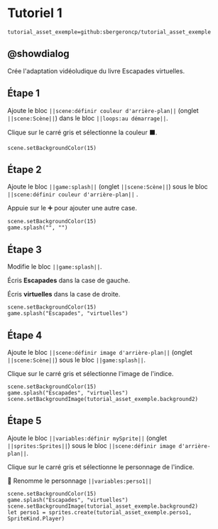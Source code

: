 # Tutoriel 1

```package
tutorial_asset_exemple=github:sbergeroncp/tutorial_asset_exemple
```

## @showdialog

Crée l'adaptation vidéoludique du livre Escapades virtuelles.

## Étape 1

Ajoute le bloc ``||scene:définir couleur d'arrière-plan||`` (onglet ``||scene:Scène||``) dans le bloc ``||loops:au démarrage||``.

Clique sur le carré gris et sélectionne la couleur ⬛.

```blocks
scene.setBackgroundColor(15)
```

## Étape 2

Ajoute le bloc ``||game:splash||`` (onglet ``||scene:Scène||``) sous le bloc ``||scene:définir couleur d'arrière-plan||`` .

Appuie sur le ➕ pour ajouter une autre case.

```blocks
scene.setBackgroundColor(15)
game.splash("", "")
```

## Étape 3

Modifie le bloc ``||game:splash||``.

Écris **Escapades** dans la case de gauche.

Écris **virtuelles** dans la case de droite.

```blocks
scene.setBackgroundColor(15)
game.splash("Escapades", "virtuelles")
```

## Étape 4

Ajoute le bloc ``||scene:définir image d'arrière-plan||`` (onglet ``||scene:Scène||``) sous le bloc ``||game:splash||``.

Clique sur le carré gris et sélectionne l'image de l'indice.

```blocks
scene.setBackgroundColor(15)
game.splash("Escapades", "virtuelles")
scene.setBackgroundImage(tutorial_asset_exemple.background2)
```

## Étape 5 

Ajoute le bloc ``||variables:définir mySprite||`` (onglet ``||sprites:Sprites||``) sous le bloc ``||scene:définir image d'arrière-plan||``.

Clique sur le carré gris et sélectionne le personnage de l'indice.

📝 Renomme le personnage ``||variables:perso1||``

```blocks
scene.setBackgroundColor(15)
game.splash("Escapades", "virtuelles")
scene.setBackgroundImage(tutorial_asset_exemple.background2)
let perso1 = sprites.create(tutorial_asset_exemple.perso1, SpriteKind.Player)
```